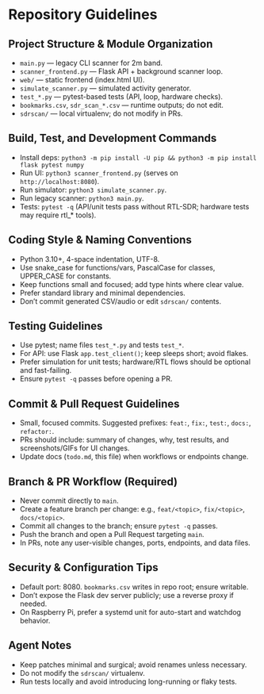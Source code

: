 # Repository Guidelines

## Project Structure & Module Organization
- `main.py` — legacy CLI scanner for 2m band.
- `scanner_frontend.py` — Flask API + background scanner loop.
- `web/` — static frontend (index.html UI).
- `simulate_scanner.py` — simulated activity generator.
- `test_*.py` — pytest-based tests (API, loop, hardware checks).
- `bookmarks.csv`, `sdr_scan_*.csv` — runtime outputs; do not edit.
- `sdrscan/` — local virtualenv; do not modify in PRs.

## Build, Test, and Development Commands
- Install deps: `python3 -m pip install -U pip && python3 -m pip install flask pytest numpy`
- Run UI: `python3 scanner_frontend.py` (serves on `http://localhost:8080`).
- Run simulator: `python3 simulate_scanner.py`.
- Run legacy scanner: `python3 main.py`.
- Tests: `pytest -q` (API/unit tests pass without RTL-SDR; hardware tests may require rtl_* tools).

## Coding Style & Naming Conventions
- Python 3.10+, 4-space indentation, UTF-8.
- Use snake_case for functions/vars, PascalCase for classes, UPPER_CASE for constants.
- Keep functions small and focused; add type hints where clear value.
- Prefer standard library and minimal dependencies.
- Don’t commit generated CSV/audio or edit `sdrscan/` contents.

## Testing Guidelines
- Use pytest; name files `test_*.py` and tests `test_*`.
- For API: use Flask `app.test_client()`; keep sleeps short; avoid flakes.
- Prefer simulation for unit tests; hardware/RTL flows should be optional and fast-failing.
- Ensure `pytest -q` passes before opening a PR.

## Commit & Pull Request Guidelines
- Small, focused commits. Suggested prefixes: `feat:`, `fix:`, `test:`, `docs:`, `refactor:`.
- PRs should include: summary of changes, why, test results, and screenshots/GIFs for UI changes.
- Update docs (`todo.md`, this file) when workflows or endpoints change.

## Branch & PR Workflow (Required)
- Never commit directly to `main`.
- Create a feature branch per change: e.g., `feat/<topic>`, `fix/<topic>`, `docs/<topic>`.
- Commit all changes to the branch; ensure `pytest -q` passes.
- Push the branch and open a Pull Request targeting `main`.
- In PRs, note any user-visible changes, ports, endpoints, and data files.

## Security & Configuration Tips
- Default port: 8080. `bookmarks.csv` writes in repo root; ensure writable.
- Don’t expose the Flask dev server publicly; use a reverse proxy if needed.
- On Raspberry Pi, prefer a systemd unit for auto-start and watchdog behavior.

## Agent Notes
- Keep patches minimal and surgical; avoid renames unless necessary.
- Do not modify the `sdrscan/` virtualenv.
- Run tests locally and avoid introducing long-running or flaky tests.
